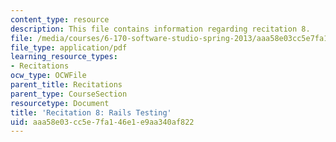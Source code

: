 ```yaml
---
content_type: resource
description: This file contains information regarding recitation 8.
file: /media/courses/6-170-software-studio-spring-2013/aaa58e03cc5e7fa146e1e9aa340af822_MIT6_170S13_rec8-RailsTes.pdf
file_type: application/pdf
learning_resource_types:
- Recitations
ocw_type: OCWFile
parent_title: Recitations
parent_type: CourseSection
resourcetype: Document
title: 'Recitation 8: Rails Testing'
uid: aaa58e03-cc5e-7fa1-46e1-e9aa340af822
---
```

